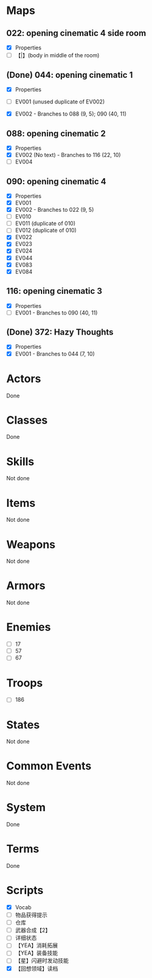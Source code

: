 # Maps

## 022: opening cinematic 4 side room

- [x] Properties
- [ ] 【|】(body in middle of the room)

## (Done) 044: opening cinematic 1

- [x] Properties
- [ ] EV001 (unused duplicate of EV002)
- [x] EV002 - Branches to 088 (9, 5); 090 (40, 11)


## 088: opening cinematic 2

- [x] Properties
- [x] EV002 (No text) - Branches to 116 (22, 10)
- [ ] EV004

## 090: opening cinematic 4

- [x] Properties
- [x] EV001
- [x] EV002 - Branches to 022 (9, 5)
- [ ] EV010
- [ ] EV011 (duplicate of 010)
- [ ] EV012 (duplicate of 010)
- [x] EV022
- [x] EV023
- [x] EV024
- [x] EV044
- [x] EV083
- [x] EV084

## 116: opening cinematic 3

- [x] Properties
- [ ] EV001 - Branches to 090 (40, 11)

## (Done) 372: Hazy Thoughts

- [x] Properties
- [x] EV001 - Branches to 044 (7, 10)

# Actors

Done

# Classes

Done

# Skills

Not done

# Items

Not done

# Weapons

Not done

# Armors

Not done

# Enemies

- [ ] 17
- [ ] 57
- [ ] 67

# Troops

- [ ] 186

# States

Not done

# Common Events

Not done

# System

Done

# Terms

Done

# Scripts

- [x] Vocab
- [ ] 物品获得提示
- [ ] 仓库
- [ ] 武器合成【2】
- [ ] 详细状态
- [ ] 【YEA】消耗拓展
- [ ] 【YEA】装备技能
- [ ] 【星】闪避时发动技能
- [x] 【回想领域】读档